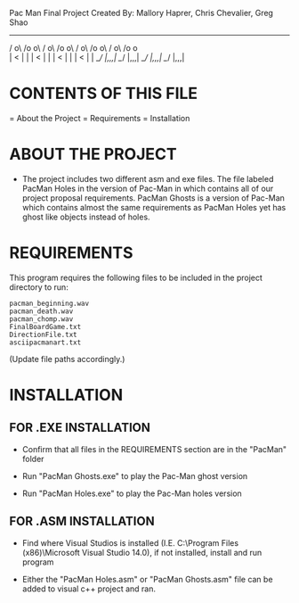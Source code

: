 Pac Man Final Project 
Created By: Mallory Haprer, Chris Chevalier, Greg Shao

   __        ___       __        ___       __        ___      __        ___
  / o\      /o o\     / o\      /o o\     / o\      /o o\    / o\      /o o\
 |   <      |   |    |   <      |   |    |   <      |   |   |   <      |   |
  \__/      |,,,|     \__/      |,,,|     \__/      |,,,|    \__/      |,,,|

CONTENTS OF THIS FILE
=====================
= About the Project
= Requirements
= Installation


ABOUT THE PROJECT
=================
 - The project includes two different asm and exe files. The file labeled PacMan Holes in the 
version of Pac-Man in which contains all of our project proposal requirements.
PacMan Ghosts is a version of Pac-Man which contains almost the same requirements as 
PacMan Holes yet has ghost like objects instead of holes.
 

REQUIREMENTS
=============
This program requires the following files to be included in the project directory to run:
	
	pacman_beginning.wav
	pacman_death.wav 
	pacman_chomp.wav 
	FinalBoardGame.txt
	DirectionFile.txt
	asciipacmanart.txt

(Update file paths accordingly.)



INSTALLATION
============

  FOR .EXE INSTALLATION
  ---------------------
   - Confirm that all files in the REQUIREMENTS section are in the "PacMan" folder
   
   - Run "PacMan Ghosts.exe" to play the Pac-Man ghost version
   - Run "PacMan Holes.exe" to play the Pac-Man holes version


  FOR .ASM INSTALLATION
  ------------------------
   - Find where Visual Studios is installed (I.E. C:\Program Files (x86)\Microsoft Visual Studio 14.0), if not installed, install and run program

   - Either the "PacMan Holes.asm" or "PacMan Ghosts.asm" file can be added to visual c++ project and ran.
